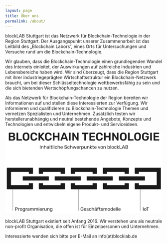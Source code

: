```yaml
---
layout: page
title: Über uns
permalink: /about/
---
```


blockLAB Stuttgart ist das Netzwerk für Blockchain-Technologie in der Region Stuttgart. Der Ausgangspunkt unserer Zusammenarbeit ist das Leitbild des „Blockchain Labors“, eines Orts für Untersuchungen und Versuche rund um die Blockchain-Technologie.

Wir glauben, dass die Blockchain-Technologie einen grundlegenden Wandel des Internets einleitet, der Auswirkungen auf zahlreiche Industrien und Lebensbereiche haben wird. Wir sind überzeugt, dass die Region Stuttgart mit ihrer industriegeprägten Wirtschaftsstruktur ein Blockchain-Netzwerk braucht, um bei dieser Schlüsseltechnologie wettbewerbsfähig zu sein und die sich bietenden Wertschöpfungschancen zu nutzen.

Als das Netzwerk für Blockchain-Technologie der Region bereiten wir Informationen auf und stellen diese Interessierten zur Verfügung. Wir informieren und qualifizieren zu Blockchain-Technologie Themen und vernetzen Spezialisten und Unternehmen. Zusätzlich testen wir herstellerunabhängig und neutral bestehende Angebote, Konzepte und Technologien und entwickeln eigene Produkt- und Serviceideen.

<img src="/assets/images/blockchain_schwerpunkte-blocklab-stgt-04.svg" alt="Schwerpunkte blockLAB" width="600">

blockLAB Stuttgart existiert seit Anfang 2016. Wir verstehen uns als neutrale non-profit Organisation, die offen ist für Einzelpersonen und Unternehmen.

Interessierte wenden sich bitte per E-Mail an info(at)blocklab.de
